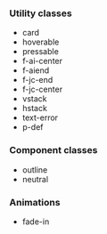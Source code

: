 ### Utility classes
- card
- hoverable
- pressable
- f-ai-center
- f-aiend
- f-jc-end
- f-jc-center
- vstack
- hstack
- text-error
- p-def

### Component classes
- outline
- neutral

### Animations
- fade-in